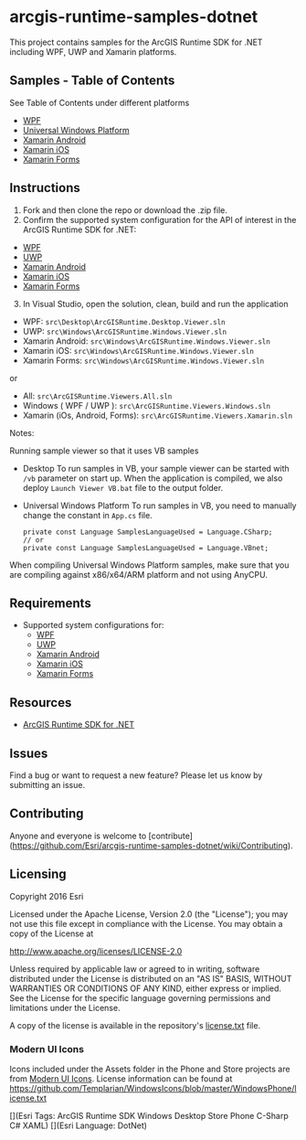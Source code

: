# arcgis-runtime-samples-dotnet

This project contains samples for the ArcGIS Runtime SDK for .NET including WPF, UWP and Xamarin platforms.

## Samples - Table of Contents

See Table of Contents under different platforms
  * [WPF](src/WPF)
  * [Universal Windows Platform](src/UWP)
  * [Xamarin Android](src/Android)
  * [Xamarin iOS](src/iOS)
  * [Xamarin Forms](src/Forms) 

## Instructions 

1. Fork and then clone the repo or download the .zip file. 
2. Confirm the supported system configuration for the API of interest in the ArcGIS Runtime SDK for .NET:
  * [WPF](http://developers.arcgis.com/net/desktop/guide/system-requirements.htm)
  * [UWP]((http://developers.arcgis.com/net/uwp/guide/system-requirements.htm))
  * [Xamarin Android](https://developers.arcgis.com/net/android/guide/system-requirements.htm)
  * [Xamarin iOS](https://developers.arcgis.com/net/ios/guide/system-requirements.htm)
  * [Xamarin Forms](https://developers.arcgis.com/net/forms/guide/system-requirements.htm) 
3. In Visual Studio, open the solution, clean, build and run the application
  * WPF: `src\Desktop\ArcGISRuntime.Desktop.Viewer.sln`  
  * UWP: `src\Windows\ArcGISRuntime.Windows.Viewer.sln`  
  * Xamarin Android: `src\Windows\ArcGISRuntime.Windows.Viewer.sln`  
  * Xamarin iOS: `src\Windows\ArcGISRuntime.Windows.Viewer.sln`  
  * Xamarin Forms: `src\Windows\ArcGISRuntime.Windows.Viewer.sln`  
  
  or
  
  * All: `src\ArcGISRuntime.Viewers.All.sln`
  * Windows ( WPF / UWP ): `src\ArcGISRuntime.Viewers.Windows.sln`
  * Xamarin (iOs, Android, Forms): `src\ArcGISRuntime.Viewers.Xamarin.sln`  
  
Notes:

Running sample viewer so that it uses VB samples
  * Desktop
       To run samples in VB, your sample viewer can be started with `/vb` parameter on start up. When the application is compiled, we also deploy `Launch Viewer VB.bat` file to the output folder.
       
   * Universal Windows Platform
      To run samples in VB, you need to manually change the constant in `App.cs` file. 
      
      ````CSharp
      private const Language SamplesLanguageUsed = Language.CSharp;
      // or 
      private const Language SamplesLanguageUsed = Language.VBnet;
      ````
When compiling Universal Windows Platform samples, make sure that you are compiling against x86/x64/ARM platform and not using AnyCPU.
	  
## Requirements

* Supported system configurations for: 
  * [WPF](http://developers.arcgis.com/net/desktop/guide/system-requirements.htm)
  * [UWP]((http://developers.arcgis.com/net/uwp/guide/system-requirements.htm))
  * [Xamarin Android](https://developers.arcgis.com/net/android/guide/system-requirements.htm)
  * [Xamarin iOS](https://developers.arcgis.com/net/ios/guide/system-requirements.htm)
  * [Xamarin Forms](https://developers.arcgis.com/net/forms/guide/system-requirements.htm) 

## Resources

* [ArcGIS Runtime SDK for .NET](http://esriurl.com/dotnetsdk)

## Issues

Find a bug or want to request a new feature?  Please let us know by submitting an issue.

## Contributing

Anyone and everyone is welcome to [contribute] (https://github.com/Esri/arcgis-runtime-samples-dotnet/wiki/Contributing). 

## Licensing
Copyright 2016 Esri

Licensed under the Apache License, Version 2.0 (the "License");
you may not use this file except in compliance with the License.
You may obtain a copy of the License at

   http://www.apache.org/licenses/LICENSE-2.0

Unless required by applicable law or agreed to in writing, software
distributed under the License is distributed on an "AS IS" BASIS,
WITHOUT WARRANTIES OR CONDITIONS OF ANY KIND, either express or implied.
See the License for the specific language governing permissions and
limitations under the License.

A copy of the license is available in the repository's [license.txt](/license.txt) file.

### Modern UI Icons
Icons included under the Assets folder in the Phone and Store projects are from [Modern UI Icons](http://modernuiicons.com/). License information can be found at https://github.com/Templarian/WindowsIcons/blob/master/WindowsPhone/license.txt 

[](Esri Tags: ArcGIS Runtime SDK Windows Desktop Store Phone C-Sharp C# XAML)
[](Esri Language: DotNet)
